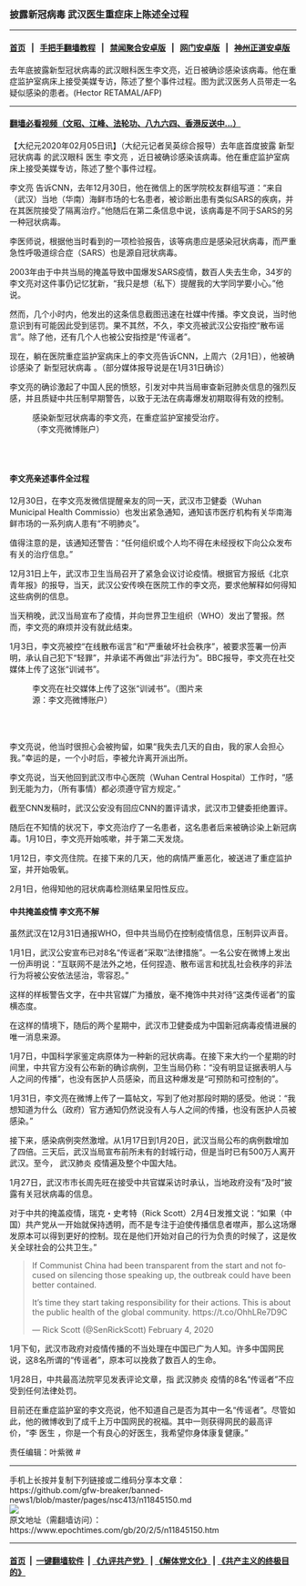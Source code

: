 ### 披露新冠病毒 武汉医生重症床上陈述全过程
------------------------

#### [首页](https://github.com/gfw-breaker/banned-news1/blob/master/README.md) &nbsp;&nbsp;|&nbsp;&nbsp; [手把手翻墙教程](https://github.com/gfw-breaker/guides/wiki) &nbsp;&nbsp;|&nbsp;&nbsp; [禁闻聚合安卓版](https://github.com/gfw-breaker/bn-android) &nbsp;&nbsp;|&nbsp;&nbsp; [网门安卓版](https://github.com/oGate2/oGate) &nbsp;&nbsp;|&nbsp;&nbsp; [神州正道安卓版](https://github.com/SzzdOgate/update) 



<div><img alt="" class="aligncenter wp-post-image" src="https://i.epochtimes.com/assets/uploads/2020/01/Wuhan-Wuhan-Hospital-600x400.jpg"/>
<div class="red16 caption">
 去年底披露新型冠状病毒的武汉眼科医生李文亮，近日被确诊感染该病毒。他在重症监护室病床上接受美媒专访，陈述了整个事件过程。图为武汉医务人员带走一名疑似感染的患者。(Hector RETAMAL/AFP)
</div>
</div><hr/>

#### [翻墙必看视频（文昭、江峰、法轮功、八九六四、香港反送中...）](https://github.com/gfw-breaker/banned-news1/blob/master/pages/link3.md)

<div><p>
 【大纪元2020年02月05日讯】（大纪元记者吴英综合报导）去年底首度披露
 <ok href="https://www.epochtimes.com/gb/tag/%E6%96%B0%E5%9E%8B%E5%86%A0%E7%8A%B6%E7%97%85%E6%AF%92.html">
  新型冠状病毒
 </ok>
 的武汉眼科
 <ok href="https://www.epochtimes.com/gb/tag/%E5%8C%BB%E7%94%9F.html">
  医生
 </ok>
 <ok href="https://www.epochtimes.com/gb/tag/%E6%9D%8E%E6%96%87%E4%BA%AE.html">
  李文亮
 </ok>
 ，近日被确诊感染该病毒。他在重症监护室病床上接受美媒专访，陈述了整个事件过程。
</p>
<p>
 <ok href="https://www.epochtimes.com/gb/tag/%E6%9D%8E%E6%96%87%E4%BA%AE.html">
  李文亮
 </ok>
 告诉CNN，去年12月30日，他在微信上的医学院校友群组写道：“来自（武汉）当地（华南）海鲜市场的七名患者，被诊断出患有类似SARS的疾病，并在其医院接受了隔离治疗。”他随后在第二条信息中说，该病毒是不同于SARS的另一种冠状病毒。
</p>
<p>
 李医师说，根据他当时看到的一项检验报告，该等病患应是感染冠状病毒，而严重急性呼吸道综合症（SARS）也是源自冠状病毒。
</p>
<p>
 2003年由于中共当局的掩盖导致中国爆发SARS疫情，数百人失去生命，34岁的李文亮对这件事仍记忆犹新，“我只是想（私下）提醒我的大学同学要小心。”他说。
</p>
<p>
 然而，几个小时内，他发出的这条信息截图迅速在社媒中传播。李文良说，当时他意识到有可能因此受到惩罚。果不其然，不久，李文亮被武汉公安指控“散布谣言”。除了他，还有几个人也被公安指控是“传谣者”。
</p>
<p>
 现在，躺在医院重症监护室病床上的李文亮告诉CNN，上周六（2月1日），他被确诊感染了
 <ok href="https://www.epochtimes.com/gb/tag/%E6%96%B0%E5%9E%8B%E5%86%A0%E7%8A%B6%E7%97%85%E6%AF%92.html">
  新型冠状病毒
 </ok>
 。（部分媒体报导说是在1月31日确诊）
</p>
<p>
 李文亮的确诊激起了中国人民的愤怒，引发对中共当局审查新冠肺炎信息的强烈反感，并且质疑中共压制早期警告，以致于无法在病毒爆发初期取得有效的控制。
</p>
<figure class="wp-caption aligncenter" id="attachment_11845191" style="width: 338px">
 <ok href="http://i.epochtimes.com/assets/uploads/2020/02/d4677415.jpg">
  <img alt="" class="size-full wp-image-11845191" src="http://i.epochtimes.com/assets/uploads/2020/02/d4677415.jpg"/>
 </ok>
 <br/><figcaption class="wp-caption-text">
  感染新型冠状病毒的李文亮，在重症监护室接受治疗。（李文亮微博账户）
 </figcaption><br/>
</figure><br/>
<h4>
 <strong>
  李文亮亲述事件全过程
 </strong>
</h4>
<p>
 12月30日，在李文亮发微信提醒亲友的同一天，武汉市卫健委（Wuhan Municipal Health Commissio）也发出紧急通知，通知该市医疗机构有关华南海鲜市场的一系列病人患有“不明肺炎”。
</p>
<p>
 值得注意的是，该通知还警告：“任何组织或个人均不得在未经授权下向公众发布有关的治疗信息。”
</p>
<p>
 12月31日上午，武汉市卫生当局召开了紧急会议讨论疫情。根据官方报纸《北京青年报》的报导，当天，武汉公安传唤在医院工作的李文亮，要求他解释如何得知这些病例的信息。
</p>
<p>
 当天稍晚，武汉当局宣布了疫情，并向世界卫生组织（WHO）发出了警报。然而，李文亮的麻烦并没有就此结束。
</p>
<p>
 1月3日，李文亮被控“在线散布谣言”和“严重破坏社会秩序”，被要求签署一份声明，承认自己犯下“轻罪”，并承诺不再做出“非法行为”。BBC报导，李文亮在社交媒体上传了这张“训诫书”。
</p>
<figure class="wp-caption aligncenter" id="attachment_11845187" style="width: 304px">
 <ok href="http://i.epochtimes.com/assets/uploads/2020/02/110757353_wuhandocletter2.jpg">
  <img alt="" class="size-full wp-image-11845187" src="http://i.epochtimes.com/assets/uploads/2020/02/110757353_wuhandocletter2.jpg"/>
 </ok>
 <br/><figcaption class="wp-caption-text">
  李文亮在社交媒体上传了这张“训诫书”。（图片来源：李文亮微博账户）
 </figcaption><br/>
</figure><br/>
<p>
 李文亮说，他当时很担心会被拘留，如果“我失去几天的自由，我的家人会担心我。”幸运的是，一个小时后，李被允许离开派出所。
</p>
<p>
 李文亮说，当天他回到武汉市中心医院（Wuhan Central Hospital）工作时，“感到无能为力，（所有事情）都必须遵守官方规定。”
</p>
<p>
 截至CNN发稿时，武汉公安没有回应CNN的置评请求，武汉市卫健委拒绝置评。
</p>
<p>
 随后在不知情的状况下，李文亮治疗了一名患者，这名患者后来被确诊染上新冠病毒。1月10日，李文亮开始咳嗽，并于第二天发烧。
</p>
<p>
 1月12日，李文亮住院。在接下来的几天，他的病情严重恶化，被送进了重症监护室，并开始吸氧。
</p>
<p>
 2月1日，他得知他的冠状病毒检测结果呈阳性反应。
</p>
<h4>
 <strong>
  中共掩盖疫情
 </strong>
 <strong>
  李文亮不解
 </strong>
</h4>
<p>
 虽然武汉在12月31日通报WHO，但中共当局仍在控制疫情信息，压制异议声音。
</p>
<p>
 1月1日，武汉公安宣布已对8名“传谣者”采取“法律措施”。一名公安在微博上发出一份声明说：“互联网不是法外之地，任何捏造、散布谣言和扰乱社会秩序的非法行为将被公安依法惩治，零容忍。”
</p>
<p>
 这样的样板警告文字，在中共官媒广为播放，毫不掩饰中共对待“这类传谣者”的蛮横态度。
</p>
<p>
 在这样的情境下，随后的两个星期中，武汉市卫健委成为中国新冠病毒疫情进展的唯一消息来源。
</p>
<p>
 1月7日，中国科学家鉴定病原体为一种新的冠状病毒。在接下来大约一个星期的时间里，中共官方没有公布新的确诊病例，卫生当局仍称：“没有明显证据表明人与人之间的传播”，也没有医护人员感染，而且这种爆发是“可预防和可控制的”。
</p>
<p>
 1月31日，李文亮在微博上传了一篇帖文，写到了他对那段时期的感受。他说：“我想知道为什么（政府）官方通知仍然说没有人与人之间的传播，也没有医护人员被感染。”
</p>
<p>
 接下来，感染病例突然激增。从1月17日到1月20日，武汉当局公布的病例数增加了四倍。三天后，武汉当局宣布前所未有的封城行动，但是当时已有500万人离开武汉。至今，
 <ok href="https://www.epochtimes.com/gb/tag/%E6%AD%A6%E6%B1%89%E8%82%BA%E7%82%8E.html">
  武汉肺炎
 </ok>
 疫情遍及整个中国大陆。
</p>
<p>
 1月27日，武汉市市长周先旺在接受中共官媒采访时承认，当地政府没有“及时”披露有关冠状病毒的信息。
</p>
<p>
 对于中共的掩盖疫情，瑞克・史考特（Rick Scott）2月4日发推文说：“如果（中国）共产党从一开始就保持透明，而不是专注于迫使传播信息者噤声，那么这场爆发原本可以得到更好的控制。现在是他们开始对自己的行为负责的时候了，这是攸关全球社会的公共卫生。”
</p>
<p>
</p>
<blockquote class="twitter-tweet">
 <p dir="ltr" lang="en">
  If Communist China had been transparent from the start and not focused on silencing those speaking up, the outbreak could have been better contained.
 </p>
 <p>
  It’s time they start taking responsibility for their actions. This is about the public health of the global community.
  <ok href="https://t.co/OhhLRe7D9C">
   https://t.co/OhhLRe7D9C
  </ok>
 </p>
 <p>
  — Rick Scott (@SenRickScott)
  <ok href="https://twitter.com/SenRickScott/status/1224718177239695362?ref_src=twsrc%5Etfw">
   February 4, 2020
  </ok>
 </p>
</blockquote>
<p>
 <p>
 </p>
 <p>
  1月下旬，武汉市政府对疫情传播的不当处理在中国已广为人知。许多中国网民说，这8名所谓的“传谣者”，原本可以挽救了数百人的生命。
 </p>
 <p>
  1月28日，中共最高法院罕见发表评论文章，指
  <ok href="https://www.epochtimes.com/gb/tag/%E6%AD%A6%E6%B1%89%E8%82%BA%E7%82%8E.html">
   武汉肺炎
  </ok>
  疫情的8名“传谣者”不应受到任何法律处罚。
 </p>
 <p>
  目前还在重症监护室的李文亮说，他不知道自己是否为其中一名“传谣者”。尽管如此，他的微博收到了成千上万中国网民的祝福。其中一则获得网民的最高评价，“李
  <ok href="https://www.epochtimes.com/gb/tag/%E5%8C%BB%E7%94%9F.html">
   医生
  </ok>
  ，你是一个有良心的好医生，我希望你身体康复健康。”
 </p>
 <p>
  责任编辑：叶紫微 #
 </p>
</p></div>
<hr/>
手机上长按并复制下列链接或二维码分享本文章：<br/>
https://github.com/gfw-breaker/banned-news1/blob/master/pages/nsc413/n11845150.md <br/>
<a href='https://github.com/gfw-breaker/banned-news1/blob/master/pages/nsc413/n11845150.md'><img src='https://github.com/gfw-breaker/banned-news1/blob/master/pages/nsc413/n11845150.md.png'/></a> <br/>
原文地址（需翻墙访问）：https://www.epochtimes.com/gb/20/2/5/n11845150.htm


------------------------
#### [首页](https://github.com/gfw-breaker/banned-news1/blob/master/README.md) &nbsp;|&nbsp; [一键翻墙软件](https://github.com/gfw-breaker/nogfw/blob/master/README.md) &nbsp;| [《九评共产党》](https://github.com/gfw-breaker/9ping.md/blob/master/README.md#九评之一评共产党是什么) | [《解体党文化》](https://github.com/gfw-breaker/jtdwh.md/blob/master/README.md) | [《共产主义的终极目的》](https://github.com/gfw-breaker/gczydzjmd.md/blob/master/README.md)


<img src='http://gfw-breaker.win/banned-news/pages/nsc413/n11845150.md' width='0px' height='0px'/>